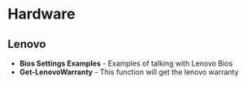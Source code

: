 # Hardware

## Lenovo

* **Bios Settings Examples** - Examples of talking with Lenovo Bios
* **Get-LenovoWarranty** - This function will get the lenovo warranty